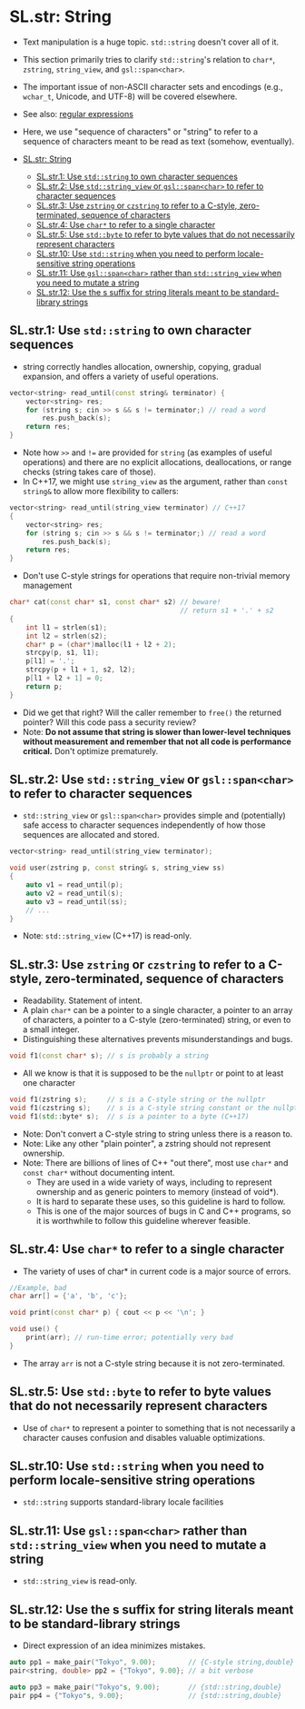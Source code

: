 # SL.str: String

- Text manipulation is a huge topic. `std::string` doesn't cover all of it.
- This section primarily tries to clarify `std::string`'s relation to `char*`, `zstring`, `string_view`, and `gsl::span<char>`.
- The important issue of non-ASCII character sets and encodings (e.g., `wchar_t`, Unicode, and UTF-8) will be covered elsewhere.

- See also: [regular expressions](SL.md#slregex-regex)
- Here, we use "sequence of characters" or "string" to refer to a sequence of characters meant to be read as text (somehow, eventually).

- [SL.str: String](#slstr-string)
  - [SL.str.1: Use `std::string` to own character sequences](#slstr1-use-stdstring-to-own-character-sequences)
  - [SL.str.2: Use `std::string_view` or `gsl::span<char>` to refer to character sequences](#slstr2-use-stdstring_view-or-gslspanchar-to-refer-to-character-sequences)
  - [SL.str.3: Use `zstring` or `czstring` to refer to a C-style, zero-terminated, sequence of characters](#slstr3-use-zstring-or-czstring-to-refer-to-a-c-style-zero-terminated-sequence-of-characters)
  - [SL.str.4: Use `char*` to refer to a single character](#slstr4-use-char-to-refer-to-a-single-character)
  - [SL.str.5: Use `std::byte` to refer to byte values that do not necessarily represent characters](#slstr5-use-stdbyte-to-refer-to-byte-values-that-do-not-necessarily-represent-characters)
  - [SL.str.10: Use `std::string` when you need to perform locale-sensitive string operations](#slstr10-use-stdstring-when-you-need-to-perform-locale-sensitive-string-operations)
  - [SL.str.11: Use `gsl::span<char>` rather than `std::string_view` when you need to mutate a string](#slstr11-use-gslspanchar-rather-than-stdstring_view-when-you-need-to-mutate-a-string)
  - [SL.str.12: Use the s suffix for string literals meant to be standard-library strings](#slstr12-use-the-s-suffix-for-string-literals-meant-to-be-standard-library-strings)

## SL.str.1: Use `std::string` to own character sequences
- string correctly handles allocation, ownership, copying, gradual expansion, and offers a variety of useful operations.

```cpp
vector<string> read_until(const string& terminator) {
    vector<string> res;
    for (string s; cin >> s && s != terminator;) // read a word
        res.push_back(s);
    return res;
}
```
- Note how `>>` and `!=` are provided for `string` (as examples of useful operations) and there are no explicit allocations, deallocations, or range checks (string takes care of those).
- In C++17, we might use `string_view` as the argument, rather than `const string&` to allow more flexibility to callers:

```cpp
vector<string> read_until(string_view terminator) // C++17
{
    vector<string> res;
    for (string s; cin >> s && s != terminator;) // read a word
        res.push_back(s);
    return res;
}
```
- Don't use C-style strings for operations that require non-trivial memory management

```cpp
char* cat(const char* s1, const char* s2) // beware!
                                          // return s1 + '.' + s2
{
    int l1 = strlen(s1);
    int l2 = strlen(s2);
    char* p = (char*)malloc(l1 + l2 + 2);
    strcpy(p, s1, l1);
    p[l1] = '.';
    strcpy(p + l1 + 1, s2, l2);
    p[l1 + l2 + 1] = 0;
    return p;
}
```
- Did we get that right? Will the caller remember to `free()` the returned pointer? Will this code pass a security review?
- Note: **Do not assume that string is slower than lower-level techniques without measurement and remember that not all code is performance critical.** Don't optimize prematurely.

## SL.str.2: Use `std::string_view` or `gsl::span<char>` to refer to character sequences
- `std::string_view` or `gsl::span<char>` provides simple and (potentially) safe access to character sequences independently of how those sequences are allocated and stored.

```cpp
vector<string> read_until(string_view terminator);

void user(zstring p, const string& s, string_view ss)
{
    auto v1 = read_until(p);
    auto v2 = read_until(s);
    auto v3 = read_until(ss);
    // ...
}
```
- Note: `std::string_view` (C++17) is read-only.

## SL.str.3: Use `zstring` or `czstring` to refer to a C-style, zero-terminated, sequence of characters
- Readability. Statement of intent.
- A plain `char*` can be a pointer to a single character, a pointer to an array of characters, a pointer to a C-style (zero-terminated) string, or even to a small integer.
- Distinguishing these alternatives prevents misunderstandings and bugs.

```cpp
void f1(const char* s); // s is probably a string
```
- All we know is that it is supposed to be the `nullptr` or point to at least one character

```cpp
void f1(zstring s);     // s is a C-style string or the nullptr
void f1(czstring s);    // s is a C-style string constant or the nullptr
void f1(std::byte* s);  // s is a pointer to a byte (C++17)
```
- Note: Don't convert a C-style string to string unless there is a reason to.
- Note: Like any other "plain pointer", a zstring should not represent ownership.
- Note: There are billions of lines of C++ "out there", most use `char*` and `const char*` without documenting intent.
  - They are used in a wide variety of ways, including to represent ownership and as generic pointers to memory (instead of void*).
  - It is hard to separate these uses, so this guideline is hard to follow.
  - This is one of the major sources of bugs in C and C++ programs, so it is worthwhile to follow this guideline wherever feasible.


## SL.str.4: Use `char*` to refer to a single character
- The variety of uses of char* in current code is a major source of errors.

```cpp
//Example, bad
char arr[] = {'a', 'b', 'c'};

void print(const char* p) { cout << p << '\n'; }

void use() {
    print(arr); // run-time error; potentially very bad
}
```
- The array `arr` is not a C-style string because it is not zero-terminated.

## SL.str.5: Use `std::byte` to refer to byte values that do not necessarily represent characters
- Use of `char*` to represent a pointer to something that is not necessarily a character causes confusion and disables valuable optimizations.

## SL.str.10: Use `std::string` when you need to perform locale-sensitive string operations
- `std::string` supports standard-library locale facilities

## SL.str.11: Use `gsl::span<char>` rather than `std::string_view` when you need to mutate a string
- `std::string_view` is read-only.

## SL.str.12: Use the s suffix for string literals meant to be standard-library strings
- Direct expression of an idea minimizes mistakes.

```cpp
auto pp1 = make_pair("Tokyo", 9.00);        // {C-style string,double} intended?
pair<string, double> pp2 = {"Tokyo", 9.00}; // a bit verbose

auto pp3 = make_pair("Tokyo"s, 9.00);       // {std::string,double}    // C++14
pair pp4 = {"Tokyo"s, 9.00};                // {std::string,double}    // C++17
```